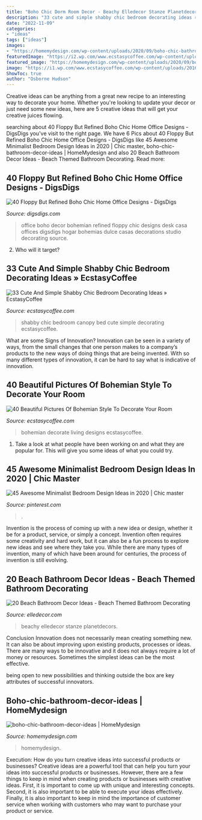 ```yaml
---
title: "Boho Chic Dorm Room Decor - Beachy Elledecor Stanze Planetdecors"
description: "33 cute and simple shabby chic bedroom decorating ideas » ecstasycoffee"
date: "2022-11-09"
categories:
- "ideas"
tags: ["ideas"]
images:
- "https://homemydesign.com/wp-content/uploads/2020/09/boho-chic-bathroom-decor-ideas.jpg"
featuredImage: "https://i2.wp.com/www.ecstasycoffee.com/wp-content/uploads/2016/08/Shabby-Chic-Kids-Bedroom-With-A-Canopy-Bed.jpg"
featured_image: "https://homemydesign.com/wp-content/uploads/2020/09/boho-chic-bathroom-decor-ideas.jpg"
image: "https://i1.wp.com/www.ecstasycoffee.com/wp-content/uploads/2016/10/Bohemian-Living-Room-Designs-31.jpg"
ShowToc: true
author: "Osborne Hudson"
---
```



Creative ideas can be anything from a great new recipe to an interesting way to decorate your home. Whether you're looking to update your decor or just need some new ideas, here are 5 creative ideas that will get your creative juices flowing.

	

		
searching about 40 Floppy But Refined Boho Chic Home Office Designs - DigsDigs you've visit to the right page. We have 6 Pics about 40 Floppy But Refined Boho Chic Home Office Designs - DigsDigs like 45 Awesome Minimalist Bedroom Design Ideas in 2020 | Chic master, boho-chic-bathroom-decor-ideas | HomeMydesign and also 20 Beach Bathroom Decor Ideas - Beach Themed Bathroom Decorating. Read more:
		
    
## 40 Floppy But Refined Boho Chic Home Office Designs - DigsDigs

<img loading=lazy src="http://www.digsdigs.com/photos/floppy-but-refined-boho-chic-home-offices-27.jpg" onerror="this.onerror=null;this.src='https://tse3.mm.bing.net/th?id=OIP.IFiDnir0dBesBbD9Wjrn2gHaI1&amp;pid=15.1';" alt="40 Floppy But Refined Boho Chic Home Office Designs - DigsDigs">

_Source: digsdigs.com_

>office boho decor bohemian refined floppy chic designs desk casa offices digsdigs hogar bohemias dulce casas decorations studio decorating source. 

	

2) Who will it target?

    
## 33 Cute And Simple Shabby Chic Bedroom Decorating Ideas » EcstasyCoffee

<img loading=lazy src="https://i2.wp.com/www.ecstasycoffee.com/wp-content/uploads/2016/08/Shabby-Chic-Kids-Bedroom-With-A-Canopy-Bed.jpg" onerror="this.onerror=null;this.src='https://tse2.mm.bing.net/th?id=OIP.oVXacVJx3FoYQ5XCMhbWGAHaJ4&amp;pid=15.1';" alt="33 Cute And Simple Shabby Chic Bedroom Decorating Ideas » EcstasyCoffee">

_Source: ecstasycoffee.com_

>shabby chic bedroom canopy bed cute simple decorating ecstasycoffee. 

	

What are some Signs of Innovation?
Innovation can be seen in a variety of ways, from the small changes that one person makes to a company’s products to the new ways of doing things that are being invented. With so many different types of innovation, it can be hard to say what is indicative of innovation.

    
## 40 Beautiful Pictures Of Bohemian Style To Decorate Your Room

<img loading=lazy src="https://i1.wp.com/www.ecstasycoffee.com/wp-content/uploads/2016/10/Bohemian-Living-Room-Designs-31.jpg" onerror="this.onerror=null;this.src='https://tse2.mm.bing.net/th?id=OIP.7o56SpCbqnJO_oNlI0LgtwHaLK&amp;pid=15.1';" alt="40 Beautiful Pictures Of Bohemian Style To Decorate Your Room">

_Source: ecstasycoffee.com_

>bohemian decorate living designs ecstasycoffee. 

	

1. Take a look at what people have been working on and what they are popular for. This will give you some ideas of what you could try. 

    
## 45 Awesome Minimalist Bedroom Design Ideas In 2020 | Chic Master

<img loading=lazy src="https://i.pinimg.com/736x/eb/dd/af/ebddaf85ac12c678487384ebf37f86b9.jpg" onerror="this.onerror=null;this.src='https://tse3.mm.bing.net/th?id=OIP.qW2c3stCBSFIAw0urTEV7QHaMA&amp;pid=15.1';" alt="45 Awesome Minimalist Bedroom Design Ideas in 2020 | Chic master">

_Source: pinterest.com_

>. 

	

Invention is the process of coming up with a new idea or design, whether it be for a product, service, or simply a concept. Invention often requires some creativity and hard work, but it can also be a fun process to explore new ideas and see where they take you. While there are many types of invention, many of which have been around for centuries, the process of invention is still evolving.

    
## 20 Beach Bathroom Decor Ideas - Beach Themed Bathroom Decorating

<img loading=lazy src="https://hips.hearstapps.com/hmg-prod.s3.amazonaws.com/images/beach-bathroom-decor-logan-killen-2-1504621092.jpg?crop=1xw:1xh;center,top&amp;resize=768:*" onerror="this.onerror=null;this.src='https://tse2.mm.bing.net/th?id=OIP.ZL_DK3FPzFSrdaICFcu0VQHaJ3&amp;pid=15.1';" alt="20 Beach Bathroom Decor Ideas - Beach Themed Bathroom Decorating">

_Source: elledecor.com_

>beachy elledecor stanze planetdecors. 

	

Conclusion
Innovation does not necessarily mean creating something new. It can also be about improving upon existing products, processes or ideas.
There are many ways to be innovative and it does not always require a lot of money or resources. Sometimes the simplest ideas can be the most effective.

 being open to new possibilities and thinking outside the box are key attributes of successful innovators.

    
## Boho-chic-bathroom-decor-ideas | HomeMydesign

<img loading=lazy src="https://homemydesign.com/wp-content/uploads/2020/09/boho-chic-bathroom-decor-ideas.jpg" onerror="this.onerror=null;this.src='https://tse3.mm.bing.net/th?id=OIP.AjLkG-eFZNBSEZf49ml6AQHaLH&amp;pid=15.1';" alt="boho-chic-bathroom-decor-ideas | HomeMydesign">

_Source: homemydesign.com_

>homemydesign. 

	

Execution: How do you turn creative ideas into successful products or businesses?
Creative ideas are a powerful tool that can help you turn your ideas into successful products or businesses. However, there are a few things to keep in mind when creating products or businesses with creative ideas. First, it is important to come up with unique and interesting concepts. Second, it is also important to be able to execute your ideas effectively. Finally, it is also important to keep in mind the importance of customer service when working with customers who may want to purchase your product or service.

